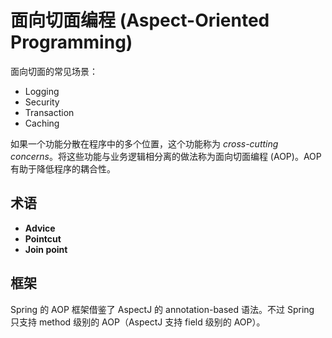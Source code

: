# 面向切面编程 (Aspect-Oriented Programming)

面向切面的常见场景：

+ Logging
+ Security
+ Transaction
+ Caching

如果一个功能分散在程序中的多个位置，这个功能称为 _cross-cutting concerns_。将这些功能与业务逻辑相分离的做法称为面向切面编程 (AOP)。AOP 有助于降低程序的耦合性。

## 术语

+ **Advice**
+ **Pointcut**
+ **Join point**

## 框架

Spring 的 AOP 框架借鉴了 AspectJ 的 annotation-based 语法。不过 Spring 只支持 method 级别的 AOP（AspectJ 支持 field 级别的 AOP）。